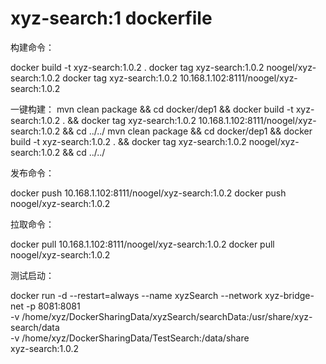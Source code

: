# xyz-search:1 dockerfile

构建命令：

docker build -t xyz-search:1.0.2 .
docker tag xyz-search:1.0.2 noogel/xyz-search:1.0.2
docker tag xyz-search:1.0.2 10.168.1.102:8111/noogel/xyz-search:1.0.2

一键构建：
mvn clean package && cd docker/dep1 && docker build -t xyz-search:1.0.2 . && docker tag xyz-search:1.0.2 10.168.1.102:8111/noogel/xyz-search:1.0.2 && cd ../../
mvn clean package && cd docker/dep1 && docker build -t xyz-search:1.0.2 . && docker tag xyz-search:1.0.2 noogel/xyz-search:1.0.2 && cd ../../

发布命令：

docker push 10.168.1.102:8111/noogel/xyz-search:1.0.2
docker push noogel/xyz-search:1.0.2


拉取命令：

docker pull 10.168.1.102:8111/noogel/xyz-search:1.0.2
docker pull noogel/xyz-search:1.0.2

测试启动：

docker run -d --restart=always --name xyzSearch --network xyz-bridge-net -p 8081:8081 \
-v /home/xyz/DockerSharingData/xyzSearch/searchData:/usr/share/xyz-search/data \
-v /home/xyz/DockerSharingData/TestSearch:/data/share \
xyz-search:1.0.2
